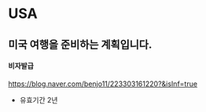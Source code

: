 # USA

## 미국 여행을 준비하는 계획입니다. 

#### 비자발급

https://blog.naver.com/benjo11/223303161220?&isInf=true
- 유효기간 2년
